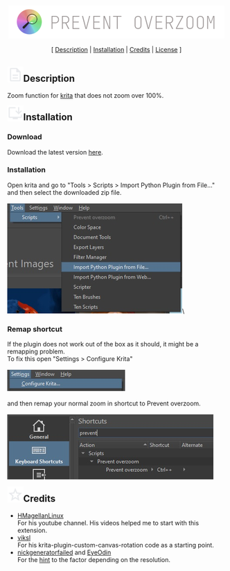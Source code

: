 <p align="center">
  <img src="https://github.com/theTschi/krita-extension-prevent-overzoom/blob/main/docs/prevent_overzoom_logo.png">
</p>
<p align="center">
  [ <a href="#description">Description</a> | <a href="#installation">Installation</a> | <a href="#credits">Credits</a> | <a href="#license">License</a> ]
  <br />
  <br />
</p>

<img align="left" src="https://github.com/theTschi/krita-extension-prevent-overzoom/blob/main/docs/description.png" width="37" height="37"/>

## Description
Zoom function for [krita](https://krita.org) that does not zoom over 100%.
<br>

<img align="left" src="https://github.com/theTschi/krita-extension-prevent-overzoom/blob/main/docs/install.png" width="37" height="37"/>

## Installation

### Download
Download the latest version [here](https://github.com/theTschi/krita-extension-prevent-overzoom/releases).

### Installation
Open krita and go to "Tools > Scripts > Import Python Plugin from File..." and then select the downloaded zip file.\
\
![demo_open](./docs/import_plugin.jpg)\

### Remap shortcut
If the plugin does not work out of the box as it should, it might be a remapping problem.\
To fix this open "Settings > Configure Krita"\
\
![demo_config](./docs/configure_krita.jpg)\
\
and then remap your normal zoom in shortcut to Prevent overzoom.\
\
![demo_remap](./docs/remap_shortcut.jpg)
<br>

<img align="left" src="https://github.com/theTschi/krita-extension-prevent-overzoom/blob/main/docs/star.png" width="37" height="37"/>

## Credits
* [HMagellanLinux](https://www.youtube.com/@hmagellanlinux307)\
For his youtube channel. His videos helped me to start with this extension.
* [viksl](https://github.com/viksl)\
For his krita-plugin-custom-canvas-rotation code as a starting point.
* [nickgeneratorfailed](https://krita-artists.org/u/nickgeneratorfailed/summary) and [EyeOdin](https://krita-artists.org/u/EyeOdin/summary)\
For the [hint](https://krita-artists.org/t/canvas-class-what-does-zoomlevel-returns-compared-to-setzoomlevel-manual-link-inside/15702) to the factor depending on the resolution.
